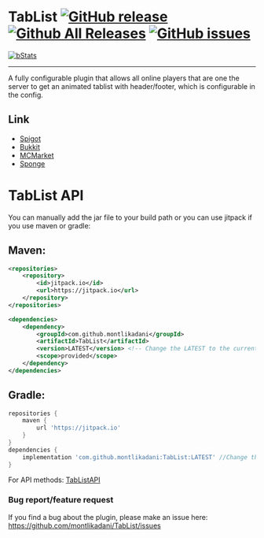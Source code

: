 # TabList [![GitHub release](https://img.shields.io/github/release/montlikadani/TabList.svg)](https://github.com/montlikadani/TabList/releases) [![Github All Releases](https://img.shields.io/github/downloads/montlikadani/TabList/total.svg)](https://github.com/montlikadani/TabList/releases) [![GitHub issues](https://img.shields.io/github/issues/montlikadani/TabList.svg)](https://github.com/montlikadani/TabList/issues)

[![bStats](https://img.shields.io/badge/bStats-1.8-brightgreen)](https://bstats.org/plugin/bukkit/TabList)

***

A fully configurable plugin that allows all online players that are one the server to get an animated tablist with header/footer, which is configurable in the config.

## Link
* [Spigot](https://www.spigotmc.org/resources/46229/)
* [Bukkit](https://dev.bukkit.org/projects/animated-tab-tablist)
* [MCMarket](https://www.mc-market.org/resources/6127/)
* [Sponge](https://ore.spongepowered.org/montlikadani/%5BAnimated-Tab%5D---TabList)

# TabList API
You can manually add the jar file to your build path or you can use jitpack if you use maven or gradle:
## Maven:
```xml
<repositories>
    <repository>
        <id>jitpack.io</id>
        <url>https://jitpack.io</url>
    </repository>
</repositories>

<dependencies>
    <dependency>
        <groupId>com.github.montlikadani</groupId>
        <artifactId>TabList</artifactId>
        <version>LATEST</version> <!-- Change the LATEST to the current version of plugin -->
        <scope>provided</scope>
    </dependency>
</dependencies>
```
## Gradle:
```gradle
repositories {
    maven { 
        url 'https://jitpack.io' 
    }
}
dependencies {
    implementation 'com.github.montlikadani:TabList:LATEST' //Change the LATEST to the current version of plugin
}
```

For API methods: [TabListAPI](https://github.com/montlikadani/TabList/blob/master/src/main/java/hu/montlikadani/tablist/bukkit/API/TabListAPI.java)

### Bug report/feature request
If you find a bug about the plugin, please make an issue here: https://github.com/montlikadani/TabList/issues
